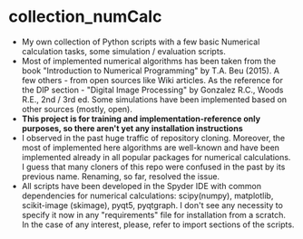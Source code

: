 # collection_numCalc
- My own collection of Python scripts with a few basic Numerical calculation tasks, some simulation / evaluation scripts. 
- Most of implemented numerical algorithms has been taken from the book "Introduction to Numerical Programming" by
T.A. Beu (2015). A few others - from open sources like Wiki articles. As the reference for the DIP section - "Digital
Image Processing" by Gonzalez R.C., Woods R.E., 2nd / 3rd ed. Some simulations have been implemented based on other
sources (mostly, open).
- **This project is for training and implementation-reference only purposes, so there aren't yet any installation instructions**
- I observed in the past huge traffic of repository cloning. Moreover, the most of implemented
here algorithms are well-known and have been implemented already in all popular packages for numerical calculations.
I guess that many cloners of this repo were confused in the past by its previous name. Renaming, so far, resolved the
issue.
- All scripts have been developed in the Spyder IDE with common dependencies for numerical calculations: scipy(numpy),
matplotlib, scikit-image (skimage), pyqt5, pyqtgraph. I don't see any necessity to specify it now in any "requirements" file for
installation from a scratch. In the case of any interest, please, refer to import sections of the scripts.
